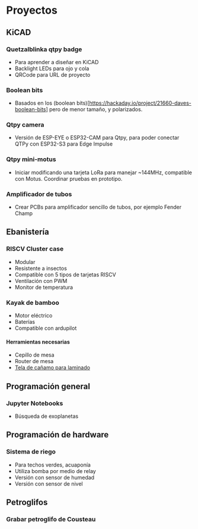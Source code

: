 # Proyectos

## KiCAD

### Quetzalblinka qtpy badge

- Para aprender a diseñar en KiCAD
- Backlight LEDs para ojo y cola
- QRCode para URL de proyecto

### Boolean bits

- Basados en los (boolean bits)[https://hackaday.io/project/21660-daves-boolean-bits] pero de menor tamaño, y polarizados.

### Qtpy camera

- Versión de ESP-EYE o ESP32-CAM para Qtpy, para poder conectar QTPy con ESP32-S3 para Edge Impulse

### Qtpy mini-motus

- Iniciar modificando una tarjeta LoRa para manejar ~144MHz, compatible con Motus. Coordinar pruebas en prototipo.

### Amplificador de tubos

- Crear PCBs para amplificador sencillo de tubos, por ejemplo Fender Champ

## Ebanistería

### RISCV Cluster case

- Modular
- Resistente a insectos
- Compatible con 5 tipos de tarjetas RISCV
- Ventilación con PWM
- Monitor de temperatura

### Kayak de bamboo

- Motor eléctrico
- Baterías
- Compatible con ardupilot


#### Herramientas necesarias

- Cepillo de mesa
- Router de mesa
- [Tela de cañamo para laminado](https://www.envirotextiles.com/fiber-composites)

## Programación general

### Jupyter Notebooks

- Búsqueda de exoplanetas

## Programación de hardware

### Sistema de riego

- Para techos verdes, acuaponía
- Utiliza bomba por medio de relay
- Versión con sensor de humedad
- Versión con sensor de nivel


## Petroglifos

### Grabar petroglifo de Cousteau



